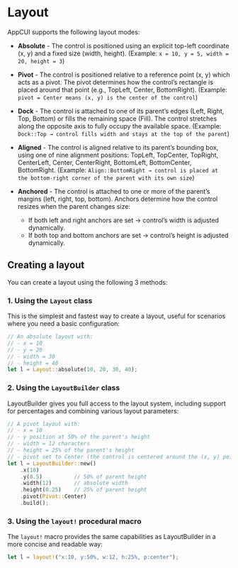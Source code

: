 # Layout

AppCUI supports the following layout modes:
* **Absolute** - The control is positioned using an explicit top-left coordinate (x, y) and a fixed size (width, height).
(Example: `x = 10, y = 5, width = 20, height = 3`)

* **Pivot** - The control is positioned relative to a reference point (x, y) which acts as a pivot.
The pivot determines how the control’s rectangle is placed around that point (e.g., TopLeft, Center, BottomRight).
(Example: `pivot = Center means (x, y) is the center of the control`)

* **Dock** - The control is attached to one of its parent’s edges (Left, Right, Top, Bottom) or fills the remaining space (Fill).
The control stretches along the opposite axis to fully occupy the available space.
(Example: `Dock::Top → control fills width and stays at the top of the parent`)

* **Aligned** - The control is aligned relative to its parent’s bounding box, using one of nine alignment positions:
TopLeft, TopCenter, TopRight, CenterLeft, Center, CenterRight, BottomLeft, BottomCenter, BottomRight.
(Example: `Align::BottomRight → control is placed at the bottom-right corner of the parent with its own size`)

* **Anchored** - The control is attached to one or more of the parent’s margins (left, right, top, bottom).
Anchors determine how the control resizes when the parent changes size:
    - If both left and right anchors are set → control’s width is adjusted dynamically.
    - If both top and bottom anchors are set → control’s height is adjusted dynamically.


## Creating a layout

You can create a layout using the following 3 methods:

### 1. Using the `Layout` class
This is the simplest and fastest way to create a layout, useful for scenarios where you need a basic configuration:

```rs
// An absolute layout with:
// - x = 10
// - y = 20
// - width = 30
// - height = 40
let l = Layout::absolute(10, 20, 30, 40);
```

### 2. Using the `LayoutBuilder` class
LayoutBuilder gives you full access to the layout system, including support for percentages and combining various layout parameters:

```rs
// A pivot layout with:
// - x = 10
// - y position at 50% of the parent's height
// - width = 12 characters
// - height = 25% of the parent's height
// - pivot set to Center (the control is centered around the (x, y) point)
let l = LayoutBuilder::new()
    .x(10)
    .y(0.5)          // 50% of parent height
    .width(12)       // absolute width
    .height(0.25)    // 25% of parent height
    .pivot(Pivot::Center)
    .build();
```
### 3. Using the `layout!` procedural macro

The `layout!` macro provides the same capabilities as LayoutBuilder in a more concise and readable way:

```rs
let l = layout!("x:10, y:50%, w:12, h:25%, p:center");
```
